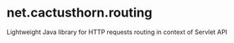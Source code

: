 
# net.cactusthorn.routing

Lightweight Java library for HTTP requests routing in context of Servlet API